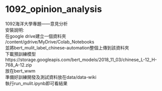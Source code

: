 # 1092_opinion_analysis
1092海洋大學專題——意見分析  
安裝說明:  
在google drive建立一個資料夾  
/content/gdrive/MyDrive/Colab_Notebooks  
並將bert_mulit_label_chinese-automation整個上傳到該資料夾  
下載預訓練模型https://storage.googleapis.com/bert_models/2018_11_03/chinese_L-12_H-768_A-12.zip  
放在bert_wwm  
準備好訓練開發及測試資料放在data/data-wiki  
執行run_mulit.ipynb即可看結果  
